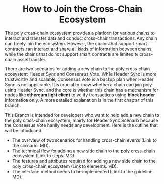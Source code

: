 <h1 align="center">How to Join the Cross-Chain Ecosystem</h1>

The poly cross-chain ecosystem provides a platform for various chains to interact and transfer data and conduct cross-chain transactions. Any chain can freely join the ecosystem. However, the chains that support smart contracts can interact and share all kinds of information between chains, while the chains that do not support smart contracts are limited to cross-chain asset transfer. 

There are two scenarios for adding a new chain to the poly cross-chain ecosystem: Header Sync and Consensus Vote. While Header Sync is more trustworthy and scalable, Consensus Vote is a backup plan when Header Sync is not applicable. It is crucial to know whether a chain can join poly using Header Sync, and the core is whether this chain has a mechanism for nodes like **ethereum light client** to verify transactions using **block header** information only. A more detailed explanation is in the first chapter of this branch.

This Branch is intended for developers who want to help add a new chain to the poly cross-chain ecosystem, mainly for Header Sync Scenario because the Consensus Vote hardly needs any development. Here is the outline that will be introduced:

- The overview of two scenarios for handling cross-chain events (Link to the scenario. MD).
- The technical flow for adding a new side chain to the poly cross-chain ecosystem (Link to steps. MD).
- The features and attributes required for adding a new side chain to the poly cross-chain ecosystem (Link to elements. MD).
- The interface method needs to be implemented (Link to the guideline. MD).





